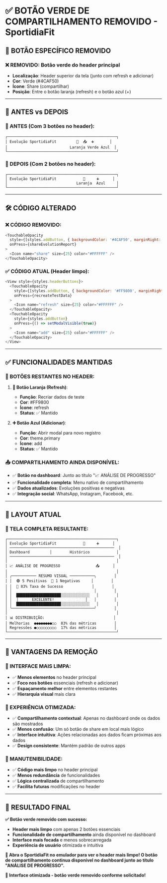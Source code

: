 # ✅ BOTÃO VERDE DE COMPARTILHAMENTO REMOVIDO - SportidiaFit

## 🎯 **BOTÃO ESPECÍFICO REMOVIDO**

### **❌ REMOVIDO: Botão verde do header principal**
- **Localização**: Header superior da tela (junto com refresh e adicionar)
- **Cor**: Verde (#4CAF50) 
- **Ícone**: Share (compartilhar)
- **Posição**: Entre o botão laranja (refresh) e o botão azul (+)

---

## 🔄 **ANTES vs DEPOIS**

### **📱 ANTES (Com 3 botões no header):**
```
┌─────────────────────────────────────────────────┐
│ Evolução SportidiaFit         🔄  📤  ➕       │
│                            Laranja Verde Azul  │
└─────────────────────────────────────────────────┘
```

### **📱 DEPOIS (Com 2 botões no header):**
```
┌─────────────────────────────────────────────────┐
│ Evolução SportidiaFit            🔄     ➕      │
│                               Laranja  Azul     │
└─────────────────────────────────────────────────┘
```

---

## 🛠️ **CÓDIGO ALTERADO**

### **❌ CÓDIGO REMOVIDO:**
```javascript
<TouchableOpacity
  style={[styles.addButton, { backgroundColor: '#4CAF50', marginRight: 10 }]}
  onPress={shareEvolutionReport}
>
  <Icon name="share" size={25} color="#FFFFFF" />
</TouchableOpacity>
```

### **✅ CÓDIGO ATUAL (Header limpo):**
```javascript
<View style={styles.headerButtons}>
  <TouchableOpacity
    style={[styles.addButton, { backgroundColor: '#FF9800', marginRight: 10 }]}
    onPress={recreateTestData}
  >
    <Icon name="refresh" size={25} color="#FFFFFF" />
  </TouchableOpacity>
  <TouchableOpacity
    style={styles.addButton}
    onPress={() => setModalVisible(true)}
  >
    <Icon name="add" size={25} color="#FFFFFF" />
  </TouchableOpacity>
</View>
```

---

## ✅ **FUNCIONALIDADES MANTIDAS**

### **🔄 BOTÕES RESTANTES NO HEADER:**
1. **🔄 Botão Laranja (Refresh)**: 
   - **Função**: Recriar dados de teste
   - **Cor**: #FF9800
   - **Ícone**: refresh
   - **Status**: ✅ Mantido

2. **➕ Botão Azul (Adicionar)**:
   - **Função**: Abrir modal para novo registro
   - **Cor**: theme.primary
   - **Ícone**: add
   - **Status**: ✅ Mantido

### **📤 COMPARTILHAMENTO AINDA DISPONÍVEL:**
- ✅ **Botão no dashboard**: Junto ao título "📈 ANÁLISE DE PROGRESSO"
- ✅ **Funcionalidade completa**: Menu nativo de compartilhamento
- ✅ **Dados atualizados**: Evoluções positivas e negativas
- ✅ **Integração social**: WhatsApp, Instagram, Facebook, etc.

---

## 🎨 **LAYOUT ATUAL**

### **📱 TELA COMPLETA RESULTANTE:**
```
┌─────────────────────────────────────────────────┐
│ Evolução SportidiaFit            🔄     ➕      │
│ ───────────────────────────────────────────────  │
│ Dashboard         │        Histórico            │
│ ───────────────────────────────────────────────  │
│                                                 │
│ 📈 ANÁLISE DE PROGRESSO                📤      │
│                                                 │
│ ╭─────────── RESUMO VISUAL ───────────╮        │
│ │  🟢 5 Positivas  🔴 1 Negativas     │        │
│ │  🔵 83% Taxa de Sucesso             │        │
│ │                                     │        │
│ │  ████████████████████░░░░░░░░░░░░░   │        │
│ │  │      EXCELENTE!              │   │        │
│ │  ████████████████████░░░░░░░░░░░░░   │        │
│ ╰─────────────────────────────────────╯        │
│                                                 │
│ 📊 DISTRIBUIÇÃO:                               │
│ Melhorias  ●●●●●●●●○○  83% das métricas        │
│ Regressões ●○○○○○○○○○  17% das métricas        │
└─────────────────────────────────────────────────┘
```

---

## 🎯 **VANTAGENS DA REMOÇÃO**

### **🎨 INTERFACE MAIS LIMPA:**
- ✅ **Menos elementos** no header principal
- ✅ **Foco nos botões** essenciais (refresh e adicionar)
- ✅ **Espaçamento melhor** entre elementos restantes
- ✅ **Hierarquia visual** mais clara

### **📱 EXPERIÊNCIA OTIMIZADA:**
- ✅ **Compartilhamento contextual**: Apenas no dashboard onde os dados são mostrados
- ✅ **Menos confusão**: Um só botão de share em local mais lógico
- ✅ **Interface intuitiva**: Ações relacionadas aos dados ficam próximas aos dados
- ✅ **Design consistente**: Mantém padrão de outros apps

### **🔧 MANUTENIBILIDADE:**
- ✅ **Código mais limpo** no header principal
- ✅ **Menos redundância** de funcionalidades
- ✅ **Lógica centralizada** de compartilhamento
- ✅ **Facilita futuras** modificações no header

---

## 🚀 **RESULTADO FINAL**

**✅ Botão verde removido com sucesso:**
- **Header mais limpo** com apenas 2 botões essenciais
- **Funcionalidade de compartilhamento** ainda disponível no dashboard
- **Interface mais focada** e menos sobrecarregada
- **Experiência de usuário** otimizada e intuitiva

**📱 Abra o SportidiaFit no emulador para ver o header mais limpo! O botão de compartilhamento continua disponível no dashboard junto ao título "ANÁLISE DE PROGRESSO".**

**🎯 Interface otimizada - botão verde removido conforme solicitado!**